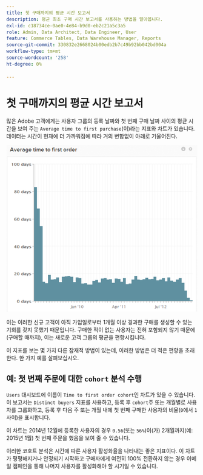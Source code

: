 ```yaml
---
title: 첫 구매까지의 평균 시간 보고서
description: 평균 최초 구매 시간 보고서를 사용하는 방법을 알아봅니다.
exl-id: c18734ce-0ae0-4e84-b9d0-eb2c21a5c3a5
role: Admin, Data Architect, Data Engineer, User
feature: Commerce Tables, Data Warehouse Manager, Reports
source-git-commit: 330832e2668024b00edb2b7c49b92bb042bd004a
workflow-type: tm+mt
source-wordcount: '258'
ht-degree: 0%

---
```


# 첫 구매까지의 평균 시간 보고서

많은 Adobe 고객에게는 사용자 그룹의 등록 날짜와 첫 번째 구매 날짜 사이의 평균 시간을 보여 주는 `Average time to first purchase`(이)라는 지표와 차트가 있습니다. 데이터는 시간이 현재에 더 가까워짐에 따라 거의 변함없이 아래로 기울어진다.

![첫 번째 주문까지의 평균 시간](../../assets/average-time-to-first-order.png)

이는 이러한 신규 고객이 아직 가입일로부터 1개월 이상 경과한 구매를 생성할 수 있는 기회를 갖지 못했기 때문입니다. 구매한 적이 없는 사용자는 전혀 포함되지 않기 때문에(구매할 때까지), 이는 새로운 고객 그룹의 평균을 편향시킵니다.

이 지표를 보는 몇 가지 다른 잠재적 방법이 있는데, 이러한 방법은 더 적은 편향을 초래한다. 한 가지 예를 살펴보십시오.

## 예: 첫 번째 주문에 대한 `cohort` 분석 수행

`Users` 대시보드에 이름이 `Time to first order cohort`인 차트가 있을 수 있습니다. 이 보고서는 `Distinct buyers` 지표를 사용하고, 등록 후 `cohort`주 또는 개월별로 사용자를 그룹화하고, 등록 후 다음 주 또는 개월 내에 첫 번째 구매한 사용자의 비율(`0`에서 `1` 사이)을 표시합니다.

이 차트는 2014년 12월에 등록한 사용자의 경우 `0.56`(또는 `56%`)이(가) 2개월까지(예: 2015년 1월) 첫 번째 주문을 했음을 보여 줄 수 있습니다.

이러한 코호트 분석은 시간에 따른 사용자 활성화율을 나타내는 좋은 지표이다. 이 차트가 평평해지거나 안정되기 시작하고 구매자에게 여전히 100% 전환하지 않는 경우 이메일 캠페인을 통해 나머지 사용자를 활성화해야 할 시기일 수 있습니다.
